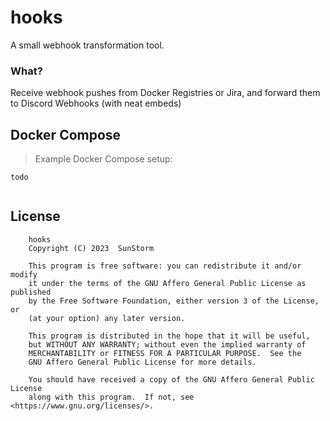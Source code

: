 # hooks

A small webhook transformation tool.

### What?

Receive webhook pushes from Docker Registries or Jira, and forward them to Discord Webhooks (with neat embeds)

## Docker Compose
> Example Docker Compose setup:

```
todo
    
```

## License
```
    hooks
    Copyright (C) 2023  SunStorm

    This program is free software: you can redistribute it and/or modify
    it under the terms of the GNU Affero General Public License as published
    by the Free Software Foundation, either version 3 of the License, or
    (at your option) any later version.

    This program is distributed in the hope that it will be useful,
    but WITHOUT ANY WARRANTY; without even the implied warranty of
    MERCHANTABILITY or FITNESS FOR A PARTICULAR PURPOSE.  See the
    GNU Affero General Public License for more details.

    You should have received a copy of the GNU Affero General Public License
    along with this program.  If not, see <https://www.gnu.org/licenses/>.
```